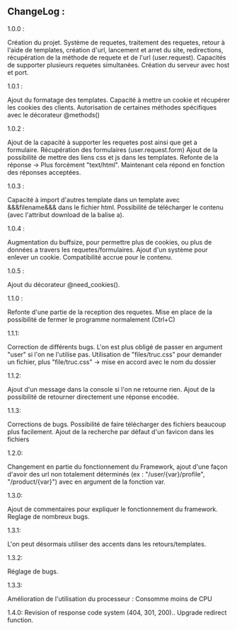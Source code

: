 ## ChangeLog : 

1.0.0 :

Création du projet.
Système de requetes, traitement des requetes, retour à l'aide de templates, création d'url, lancement et arret du site, redirections, récupération de la méthode de requete et de l'url (user.request).
Capacités de supporter plusieurs requetes simultanées.
Création du serveur avec host et port.

1.0.1 :

Ajout du formatage des templates.
Capacité à mettre un cookie et récupérer les cookies des clients.
Autorisation de certaines méthodes spécifiques avec le décorateur @methods()


1.0.2 :

Ajout de la capacité à supporter les requetes post ainsi que get a formulaire.
Récupération des formulaires (user.request.form)
Ajout de la possibilité de mettre des liens css et js dans les templates.
Refonte de la réponse -> Plus forcément "text/html".
Maintenant cela répond en fonction des réponses acceptées.

1.0.3 :

Capacité à import d'autres template dans un template avec &&&filename&&& dans le fichier html.
Possibilité de télécharger le contenu (avec l'attribut download de la balise a).

1.0.4 :

Augmentation du buffsize, pour permettre plus de cookies, ou plus de données a travers les requetes/formulaires.
Ajout d'un système pour enlever un cookie.
Compatibilité accrue pour le contenu.

1.0.5 :

Ajout du décorateur @need_cookies().

1.1.0 :

Refonte d'une partie de la reception des requetes. Mise en place de la possibilité de fermer le programme normalement (Ctrl+C)

1.1.1:

Correction de différents bugs. L'on est plus obligé de passer en argument "user" si l'on ne l'utilise pas. Utilisation de "files/truc.css" pour demander un fichier, plus "file/truc.css" -> mise en accord avec le nom du dossier

1.1.2:

Ajout d'un message dans la console si l'on ne retourne rien. Ajout de la possibilité de retourner directement une réponse encodée.

1.1.3:

Corrections de bugs. Possibilité de faire télécharger des fichiers beaucoup plus facilement. Ajout de la recherche par défaut d'un favicon dans les fichiers

1.2.0:

Changement en partie du fonctionnement du Framework, ajout d'une façon d'avoir des url non totalement déterminés (ex : "/user/{var}/profile", "/product/{var}") avec en argument de la fonction var. 

1.3.0:

Ajout de commentaires pour expliquer le fonctionnement du framework. Reglage de nombreux bugs.

1.3.1:

L'on peut désormais utiliser des accents dans les retours/templates.

1.3.2:

Réglage de bugs.

1.3.3:

Amélioration de l'utilisation du processeur : Consomme moins de CPU

1.4.0:
Revision of response code system (404, 301, 200)..
Upgrade redirect function.
